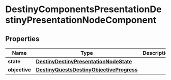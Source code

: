 
# DestinyComponentsPresentationDestinyPresentationNodeComponent

## Properties
Name | Type | Description | Notes
------------ | ------------- | ------------- | -------------
**state** | [**DestinyDestinyPresentationNodeState**](DestinyDestinyPresentationNodeState.md) |  |  [optional]
**objective** | [**DestinyQuestsDestinyObjectiveProgress**](DestinyQuestsDestinyObjectiveProgress.md) |  |  [optional]



